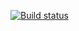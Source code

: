 [![Build status](https://ci.appveyor.com/api/projects/status/u7vjj0x7f85eh0rf?svg=true)](https://ci.appveyor.com/project/pippopil/aqaapici-h2p4r)
